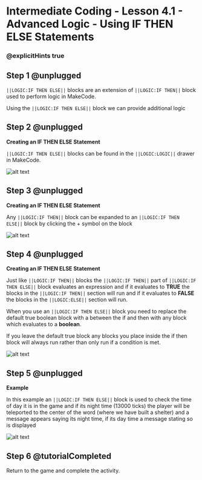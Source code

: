 # Intermediate Coding - Lesson 4.1 - Advanced Logic - Using IF THEN ELSE Statements


### @explicitHints true

## Step 1 @unplugged
``||LOGIC:IF THEN ELSE||`` blocks are an extension of ``||LOGIC:IF THEN||`` block used to perform logic in MakeCode.

Using the ``||LOGIC:IF THEN ELSE||`` block we can provide additional logic

## Step 2 @unplugged
**Creating an IF THEN ELSE Statement**

``||LOGIC:IF THEN ELSE||`` blocks can be found in the ``||LOGIC:LOGIC||`` drawer in MakeCode.

![alt text](https://intermediate.codingcredentials.com/Lesson4/4.1/images/1.jpg?raw=true "IFTHENELSE")

## Step 3 @unplugged
**Creating an IF THEN ELSE Statement**

Any ``||LOGIC:IF THEN||`` block can be expanded to an ``||LOGIC:IF THEN ELSE||`` block by clicking the + symbol on the block

![alt text](https://intermediate.codingcredentials.com/Lesson4/4.1/images/2.png?raw=true "IFTHENELSE")

## Step 4 @unplugged
**Creating an IF THEN ELSE Statement**

Just like ``||LOGIC:IF THEN||`` blocks the ``||LOGIC:IF THEN||`` part of ``||LOGIC:IF THEN ELSE||`` block evaluates an expression and if it evaluates to **TRUE** the blocks in the ``||LOGIC:IF THEN||`` section will run and if it evaluates to **FALSE** the blocks in the ``||LOGIC:ELSE||`` section will run.

When you use an ``||LOGIC:IF THEN ELSE||`` block you need to replace the default true boolean block with a between the if and then with any block which evaluates to a **boolean**.

If you leave the default true block any blocks you place inside the if then block will always run rather than only run if a condition is met.

![alt text](https://intermediate.codingcredentials.com/Lesson4/4.1/images/3.png?raw=true "IFTHENELSE")

## Step 5 @unplugged
**Example**

In this example an ``||LOGIC:IF THEN ELSE||`` block is used to check the time of day it is in the game and if its night time (13000 ticks) the player will be teleported to the center of the word (where we have built a shelter) and a message appears saying its night time, if its day time a message stating so is displayed

![alt text](https://intermediate.codingcredentials.com/Lesson4/4.1/images/4.png?raw=true "IFTHENELSE")

## Step 6 @tutorialCompleted
Return to the game and complete the activity.